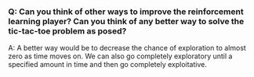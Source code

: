### Q: Can you think of other ways to improve the reinforcement learning player? Can you think of any better way to solve the tic-tac-toe problem as posed?

A: A better way would be to decrease the chance of exploration to almost zero as time moves on. We can also go completely exploratory until a specified amount in time and then go completely exploitative.
